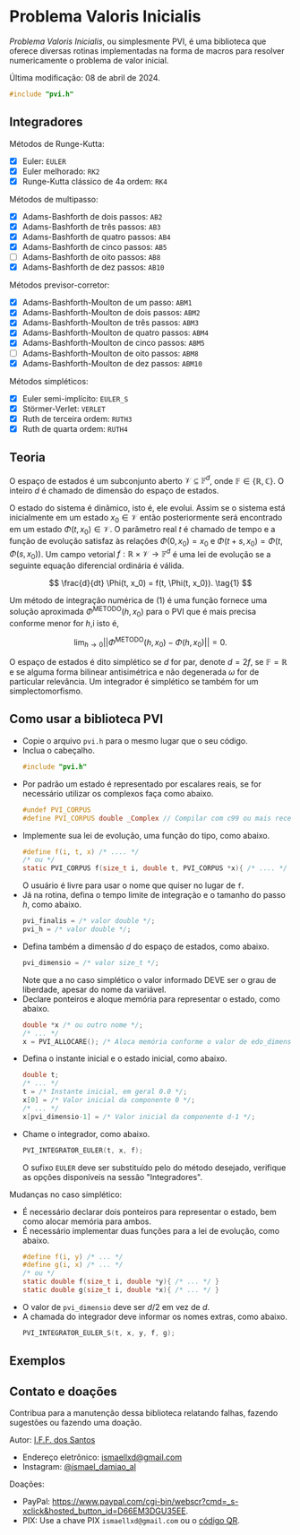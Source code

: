 # Problema Valoris Inicialis

*Problema Valoris Inicialis*, ou simplesmente PVI,
é uma biblioteca que
oferece diversas rotinas implementadas na forma de macros para
resolver numericamente o problema de valor inicial.

Última modificação: 08 de abril de 2024.

```C
#include "pvi.h"
```

## Integradores

Métodos de Runge-Kutta:
- [x] Euler: `EULER`
- [x] Euler melhorado: `RK2`
- [x] Runge-Kutta clássico de 4a ordem: `RK4`

Métodos de multipasso:
- [x] Adams-Bashforth de dois passos: `AB2`
- [x] Adams-Bashforth de três passos: `AB3`
- [x] Adams-Bashforth de quatro passos: `AB4`
- [x] Adams-Bashforth de cinco passos: `AB5`
- [ ] Adams-Bashforth de oito passos: `AB8`
- [x] Adams-Bashforth de dez passos: `AB10`

Métodos previsor-corretor:
- [x] Adams-Bashforth-Moulton de um passo: `ABM1`
- [x] Adams-Bashforth-Moulton de dois passos: `ABM2`
- [x] Adams-Bashforth-Moulton de três passos: `ABM3`
- [x] Adams-Bashforth-Moulton de quatro passos: `ABM4`
- [x] Adams-Bashforth-Moulton de cinco passos: `ABM5`
- [ ] Adams-Bashforth-Moulton de oito passos: `ABM8`
- [x] Adams-Bashforth-Moulton de dez passos: `ABM10`

Métodos simpléticos:
- [x] Euler semi-implícito: `EULER_S`
- [x] Störmer-Verlet: `VERLET`
- [x] Ruth de terceira ordem: `RUTH3`
- [x] Ruth de quarta ordem: `RUTH4`

## Teoria

O espaço de estados é um subconjunto aberto $\mathcal{V}\subseteq\mathbb{F}^d$,
onde $\mathbb{F}\in\{\mathbb{R}, \mathbb{C}\}$.
O inteiro $d$ é chamado de dimensão do espaço de estados.

O estado do sistema é dinâmico, isto é, ele evolui.
Assim se o sistema está inicialmente em um estado
$x_0\in\mathcal{V}$ então posteriormente
será encontrado em um estado $\Phi(t, x_0)\in\mathcal{V}$.
O parâmetro real $t$ é chamado de tempo e a função de evolução
satisfaz às relações $\Phi(0, x_0) = x_0$ e
$\Phi(t + s, x_0) = \Phi(t, \Phi(s, x_0))$.
Um campo vetorial $f:\mathbb{R}\times\mathcal{V}\rightarrow\mathbb{F}^d$
é uma lei de evolução se a seguinte equação diferencial ordinária é válida.

$$
\frac{d}{dt} \Phi(t, x_0) = f(t, \Phi(t, x_0)).
\tag{1}
$$

Um método de integração numérica de
(1) é uma função fornece uma solução aproximada $\Phi^{\text{METODO}}(h, x_0)$
para o PVI que é mais precisa conforme menor for $h$,i isto é,

$$
\lim_{h\to 0} ||\Phi^{\text{METODO}}(h, x_0) - \Phi(h, x_0)|| = 0.
$$

O espaço de estados é dito simplético se $d$ for par, denote $d = 2f$,
se ${\mathbb{F} = \mathbb{R}}$ e se alguma forma bilinear
antisimétrica e não degenerada $\omega$ for de particular relevância.
Um integrador é simplético se também for um simplectomorfismo.

## Como usar a biblioteca PVI

* Copie o arquivo `pvi.h` para o mesmo lugar que o seu código.
* Inclua o cabeçalho.
  ```c
  #include "pvi.h"
  ```
* Por padrão um estado é representado por escalares reais,
  se for necessário utilizar os complexos faça como abaixo.
  ```c
  #undef PVI_CORPUS
  #define PVI_CORPUS double _Complex // Compilar com c99 ou mais recente.
  ```
* Implemente sua lei de evolução, uma função do tipo, como abaixo.
  ```c
  #define f(i, t, x) /* .... */
  /* ou */
  static PVI_CORPUS f(size_t i, double t, PVI_CORPUS *x){ /* .... */ }
  ```
  O usuário é livre para usar o nome que quiser no lugar de `f`.
* Já na rotina, defina o tempo limite de integração 
  e o tamanho do passo $h$, como abaixo.
  ```c
  pvi_finalis = /* valor double */;
  pvi_h = /* valor double */;
  ```
* Defina também a dimensão $d$ do espaço de estados, como abaixo.
  ```c
  pvi_dimensio = /* valor size_t */;
  ```
  Note que a no caso simplético o valor informado DEVE ser o grau de liberdade,
  apesar do nome da variável.
* Declare ponteiros e aloque memória para representar o estado,
  como abaixo.
  ```c
  double *x /* ou outro nome */;
  /* ... */
  x = PVI_ALLOCARE(); /* Aloca memória conforme o valor de edo_dimensio */
  ```
* Defina o instante inicial e o estado inicial, como abaixo.
  ```c
  double t;
  /* ... */
  t = /* Instante inicial, em geral 0.0 */;
  x[0] = /* Valor inicial da componente 0 */;
  /* ... */
  x[pvi_dimensio-1] = /* Valor inicial da componente d-1 */;
  ```
* Chame o integrador, como abaixo.
  ```c
  PVI_INTEGRATOR_EULER(t, x, f);
  ```
  O sufixo `EULER` deve ser substituído pelo do método desejado,
  verifique as opções disponíveis na sessão "Integradores".

Mudanças no caso simplético:
* É necessário declarar dois ponteiros para representar o estado, bem como
  alocar memória para ambos.
* É necessário implementar duas funções para a lei de evolução, como abaixo.
  ```c
  #define f(i, y) /* ... */
  #define g(i, x) /* ... */
  /* ou */
  static double f(size_t i, double *y){ /* ... */ }
  static double g(size_t i, double *x){ /* ... */ }
  ```
* O valor de `pvi_dimensio` deve ser $d/2$ em vez de $d$.
* A chamada do integrador deve informar os nomes extras, como abaixo.
  ```c
  PVI_INTEGRATOR_EULER_S(t, x, y, f, g);
  ```

## Exemplos

## Contato e doações

Contribua para a manutenção dessa biblioteca
relatando falhas, fazendo sugestões ou fazendo uma doação.

Autor: [I.F.F. dos Santos](https://github.com/ismaeldamiao)

- Endereço eletrônico: [ismaellxd@gmail.com](mailto:ismaellxd@gmail.com)
- Instagram: [@ismael_damiao_al](https://www.instagram.com/ismael_damiao_al/)

Doações:

- PayPal: <https://www.paypal.com/cgi-bin/webscr?cmd=_s-xclick&hosted_button_id=D66EM3DGU35EE>.
- PIX: Use a chave PIX `ismaellxd@gmail.com` ou o [código QR](../../QR_PIX.svg).

